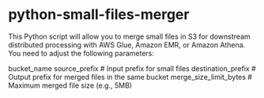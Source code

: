 # python-small-files-merger
This Python script will allow you to merge small files in S3 for downstream distributed processing with AWS Glue, Amazon EMR, or Amazon Athena. You need to adjust the following parameters:

bucket_name
source_prefix # Input prefix for small files
destination_prefix # Output prefix for merged files in the same bucket
merge_size_limit_bytes # Maximum merged file size (e.g., 5MB)
